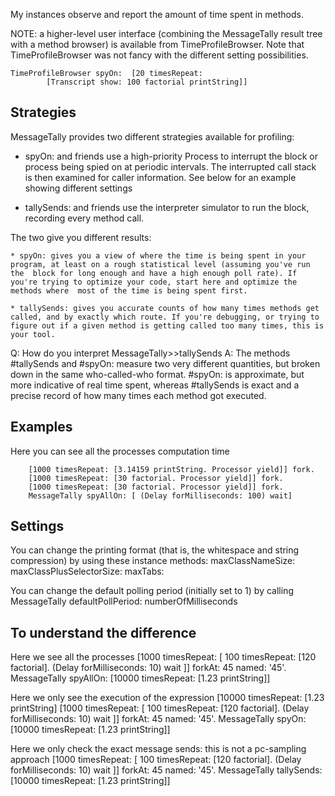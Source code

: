 My instances observe and report the amount of time spent in methods.

NOTE: a higher-level user interface (combining the MessageTally result tree with a method browser) is available from TimeProfileBrowser. Note that TimeProfileBrowser was not fancy with the different setting possibilities.

	TimeProfileBrowser spyOn:  [20 timesRepeat: 
			[Transcript show: 100 factorial printString]]
	

Strategies
-----------
MessageTally provides two different strategies available for profiling:

* spyOn: and friends use a high-priority Process to interrupt the block or process being spied on at periodic intervals. The interrupted call stack is then examined for caller information. See below for an example showing different settings

* tallySends: and friends use the interpreter simulator to run the block, recording every method call.

The two give you different results:

	* spyOn: gives you a view of where the time is being spent in your program, at least on a rough statistical level (assuming you've run the 	block for long enough and have a high enough poll rate). If you're trying to optimize your code, start here and optimize the methods where 	most of the time is being spent first.

	* tallySends: gives you accurate counts of how many times methods get called, and by exactly which route. If you're debugging, or trying to 	figure out if a given method is getting called too many times, this is your tool.

Q: How do you interpret MessageTally>>tallySends
A: The methods #tallySends and #spyOn: measure two very different quantities, but broken down in the same who-called-who format.  #spyOn: is approximate, but more indicative of real time spent, whereas #tallySends is exact and a precise record of how many times each method got executed.

Examples
----------

Here you can see all the processes computation time
	
		[1000 timesRepeat: [3.14159 printString. Processor yield]] fork.
		[1000 timesRepeat: [30 factorial. Processor yield]] fork.
		[1000 timesRepeat: [30 factorial. Processor yield]] fork.
		MessageTally spyAllOn: [ (Delay forMilliseconds: 100) wait] 


Settings
---------
You can change the printing format (that is, the whitespace and string compression) by using these instance methods: 
	maxClassNameSize:
	maxClassPlusSelectorSize:
	maxTabs:

You can change the default polling period (initially set to 1) by calling
	MessageTally defaultPollPeriod: numberOfMilliseconds


To understand the difference
----------------------------------
Here we see all the processes
	[1000 timesRepeat: [
		100 timesRepeat: [120 factorial].
		(Delay forMilliseconds: 10) wait
		]] forkAt: 45 named: '45'.
	MessageTally spyAllOn: [10000 timesRepeat: [1.23 printString]]
	
	
Here we only see the execution of the expression [10000 timesRepeat: [1.23 printString]
	[1000 timesRepeat: [
		100 timesRepeat: [120 factorial].
		(Delay forMilliseconds: 10) wait
		]] forkAt: 45 named: '45'.
	MessageTally spyOn: [10000 timesRepeat: [1.23 printString]]
	
Here we only check the exact message sends: this is not a pc-sampling approach
	[1000 timesRepeat: [
		100 timesRepeat: [120 factorial].
		(Delay forMilliseconds: 10) wait
		]] forkAt: 45 named: '45'.
	MessageTally tallySends: [10000 timesRepeat: [1.23 printString]]
	


